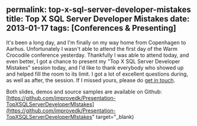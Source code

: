 permalink: top-x-sql-server-developer-mistakes
title: Top X SQL Server Developer Mistakes
date: 2013-01-17
tags: [Conferences & Presenting]
---
It's been a long day, and I'm finally on my way home from Copenhagen to Aarhus. Unfortunately I wasn't able to attend the first day of the Warm Crocodile conference yesterday. Thankfully I was able to attend today, and even better, I got a chance to present my "Top X SQL Server Developer Mistakes" session today, and I'd like to thank everybody who showed up and helped fill the room to its limit. I got a lot of excellent questions during, as well as after, the session. If I missed yours, please do [get in touch](mailto:mark@improve.dk).

<!-- more -->

Both slides, demos and source samples are available on Github:  
[https://github.com/improvedk/Presentation-TopXSQLServerDeveloperMIstakes](https://github.com/improvedk/Presentation-TopXSQLServerDeveloperMIstakes" target="_blank)
